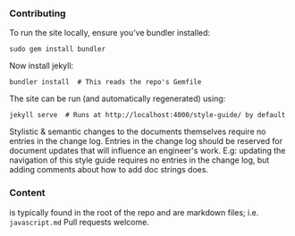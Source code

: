 ### Contributing

To run the site locally, ensure you've bundler installed:

```
sudo gem install bundler
```

Now install jekyll:

```
bundler install  # This reads the repo's Gemfile
```

The site can be run (and automatically regenerated) using:

```
jekyll serve  # Runs at http://localhost:4000/style-guide/ by default
```

Stylistic & semantic changes to the documents themselves require no entries in the change log. Entries in the change log should be reserved for document updates that will influence an engineer's work. E.g: updating the navigation of this style guide requires no entries in the change log, but adding comments about how to add doc strings does.

### Content

is typically found in the root of the repo and are markdown files; i.e. `javascript.md` Pull requests welcome.
